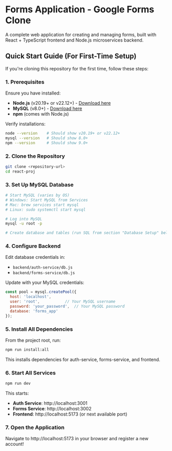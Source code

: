 # Forms Application - Google Forms Clone

A complete web application for creating and managing forms, built with React + TypeScript frontend and Node.js microservices backend.

## Quick Start Guide (For First-Time Setup)

If you're cloning this repository for the first time, follow these steps:

### 1. Prerequisites
Ensure you have installed:
- **Node.js** (v20.19+ or v22.12+) - [Download here](https://nodejs.org/)
- **MySQL** (v8.0+) - [Download here](https://dev.mysql.com/downloads/)
- **npm** (comes with Node.js)

Verify installations:
```bash
node --version    # Should show v20.19+ or v22.12+
mysql --version   # Should show 8.0+
npm --version     # Should show 9.0+
```

### 2. Clone the Repository
```bash
git clone <repository-url>
cd react-proj
```

### 3. Set Up MySQL Database
```bash
# Start MySQL (varies by OS)
# Windows: Start MySQL from Services
# Mac: brew services start mysql
# Linux: sudo systemctl start mysql

# Log into MySQL
mysql -u root -p

# Create database and tables (run SQL from section "Database Setup" below)
```

### 4. Configure Backend
Edit database credentials in:
- `backend/auth-service/db.js`
- `backend/forms-service/db.js`

Update with your MySQL credentials:
```javascript
const pool = mysql.createPool({
  host: 'localhost',
  user: 'root',           // Your MySQL username
  password: 'your_password',  // Your MySQL password
  database: 'forms_app'
});
```

### 5. Install All Dependencies
From the project root, run:
```bash
npm run install:all
```
This installs dependencies for auth-service, forms-service, and frontend.

### 6. Start All Services
```bash
npm run dev
```

This starts:
- **Auth Service**: http://localhost:3001
- **Forms Service**: http://localhost:3002
- **Frontend**: http://localhost:5173 (or next available port)

### 7. Open the Application
Navigate to http://localhost:5173 in your browser and register a new account!
